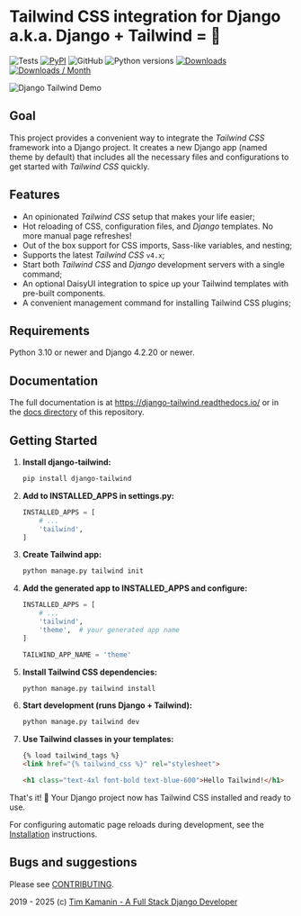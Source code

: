 # Tailwind CSS integration for Django a.k.a. Django + Tailwind = 💚

![Tests](https://github.com/timonweb/django-tailwind/actions/workflows/tests.yml/badge.svg)
[![PyPI](https://img.shields.io/pypi/v/django-tailwind.svg?style=flat-square)](https://pypi.org/project/django-tailwind/)
![GitHub](https://img.shields.io/github/license/timonweb/django-tailwind?style=flat-square)
![Python versions](https://img.shields.io/pypi/pyversions/django-tailwind)
[![Downloads](https://static.pepy.tech/badge/django-tailwind)](https://pepy.tech/project/django-tailwind)
[![Downloads / Month](https://pepy.tech/badge/django-tailwind/month)](<https://pepy.tech/project/django-tailwind>)

![Django Tailwind Demo](https://raw.githubusercontent.com/timonweb/django-tailwind/master/docs/django-tailwind-demo-800.gif)

## Goal

This project provides a convenient way to integrate the *Tailwind CSS* framework into a Django project.
It creates a new Django app (named theme by default) that includes all the necessary files and configurations to get started with *Tailwind CSS* quickly.

## Features

* An opinionated *Tailwind CSS* setup that makes your life easier;
* Hot reloading of CSS, configuration files, and *Django* templates. No more manual page refreshes!
* Out of the box support for CSS imports, Sass-like variables, and nesting;
* Supports the latest *Tailwind CSS* `v4.x`;
* Start both *Tailwind CSS* and *Django* development servers with a single command;
* An optional DaisyUI integration to spice up your Tailwind templates with pre-built components.
* A convenient management command for installing Tailwind CSS plugins;

## Requirements

Python 3.10 or newer and Django 4.2.20 or newer.

## Documentation

The full documentation is at https://django-tailwind.readthedocs.io/ or in the [docs directory](docs/index.md) of this
repository.

## Getting Started

1. **Install django-tailwind:**
   ```bash
   pip install django-tailwind
   ```

2. **Add to INSTALLED_APPS in settings.py:**
   ```python
   INSTALLED_APPS = [
       # ...
       'tailwind',
   ]
   ```

3. **Create Tailwind app:**
   ```bash
   python manage.py tailwind init
   ```

4. **Add the generated app to INSTALLED_APPS and configure:**
   ```python
   INSTALLED_APPS = [
       # ...
       'tailwind',
       'theme',  # your generated app name
   ]

   TAILWIND_APP_NAME = 'theme'
   ```

5. **Install Tailwind CSS dependencies:**
   ```bash
   python manage.py tailwind install
   ```

6. **Start development (runs Django + Tailwind):**
   ```bash
   python manage.py tailwind dev
   ```

7. **Use Tailwind classes in your templates:**
   ```html
   {% load tailwind_tags %}
   <link href="{% tailwind_css %}" rel="stylesheet">

   <h1 class="text-4xl font-bold text-blue-600">Hello Tailwind!</h1>
   ```

That's it! 🎉 Your Django project now has Tailwind CSS installed and ready to use.

For configuring automatic page reloads during development, see the [Installation](docs/installation.md) instructions.

## Bugs and suggestions

Please see [CONTRIBUTING](CONTRIBUTING.md).

2019 - 2025 (c) [Tim Kamanin - A Full Stack Django Developer](https://timonweb.com)
